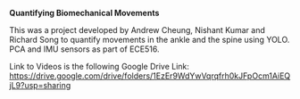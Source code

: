 **Quantifying Biomechanical Movements**

This was a project developed by Andrew Cheung, Nishant Kumar and Richard Song to quantify movements in the ankle and the spine using YOLO. PCA and IMU sensors as part of ECE516.

Link to Videos is the following Google Drive Link:
https://drive.google.com/drive/folders/1EzEr9WdYwVqrqfrh0kJFpOcm1AiEQjL9?usp=sharing


 
 

